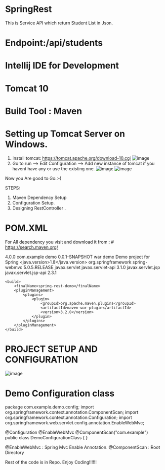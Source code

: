 # SpringRest 

This is Service API which return Student List in Json.
# Endpoint:/api/students
# Intellij IDE for Development
# Tomcat 10
# Build Tool : Maven

# Setting up Tomcat Server on Windows. 
1. Install tomcat: https://tomcat.apache.org/download-10.cgi
![image](https://user-images.githubusercontent.com/32073819/126066834-a8e4d61e-d5f2-4154-9866-30f9e11b791d.png)
2. Go to run --> Edit Configuration --> Add new instance of tomcat if you havent have any or use the existing one.
![image](https://user-images.githubusercontent.com/32073819/126066970-b99ca28e-d71f-472b-926b-a5b905013239.png)
 ![image](https://user-images.githubusercontent.com/32073819/126066990-5c6cad02-4fbe-42bf-9d04-81749260a204.png)
 
Now you Are good to Go.:-)

STEPS: 
1.	Maven Dependency Setup
2.	Configuration Setup.
3.	Designing RestController .

# POM.XML
For All dependency you visit and download it from : # https://search.maven.org/ 

 <?xml version="1.0" encoding="UTF-8"?>
<project xmlns="http://maven.apache.org/POM/4.0.0" xmlns:xsi="http://www.w3.org/2001/XMLSchema-instance"
         xsi:schemaLocation="http://maven.apache.org/POM/4.0.0 https://maven.apache.org/xsd/maven-4.0.0.xsd">
    <modelVersion>4.0.0</modelVersion>
    <groupId>com.example</groupId>
    <artifactId>demo</artifactId>
    <version>0.0.1-SNAPSHOT</version>
    <packaging>war</packaging>
    <name>demo</name>
    <description>Demo project for Spring</description>
    <properties>
        <java.version>1.8</java.version>
    </properties>
    <dependencies>
        <!-- Add Spring MVC and REST support -->
        <dependency>
            <groupId>org.springframework</groupId>
            <artifactId>spring-webmvc</artifactId>
            <version>5.0.5.RELEASE</version>
            <!-- Add Servlet support forSpring's AbstractAnnotationConfigDispatcherServletInitializer -->
        </dependency>
        <dependency>
            <groupId>javax.servlet</groupId>
            <artifactId>javax.servlet-api</artifactId>
            <version>3.1.0</version>
        </dependency>
       <!-- Jackson -->
        <dependency>
            <groupId>javax.servlet.jsp</groupId>
            <artifactId>javax.servlet.jsp-api</artifactId>
            <version>2.3.1</version>
        </dependency>
    </dependencies>
  
    <build>
        <finalName>spring-rest-demo</finalName>
        <pluginManagement>
            <plugins>
                <plugin>
                    <groupId>org.apache.maven.plugins</groupId>
                    <artifactId>maven-war-plugin</artifactId>
                    <version>3.2.0</version>
                </plugin>
            </plugins>
        </pluginManagement>
    </build>
</project>

# PROJECT SETUP AND CONFIGURATION  
 
 ![image](https://user-images.githubusercontent.com/32073819/126065716-bcd0b45a-cc57-4eed-8d7d-f2705fb08acf.png)
 
# Demo Configuration class

package com.example.demo.config;
import org.springframework.context.annotation.ComponentScan;
import org.springframework.context.annotation.Configuration;
import org.springframework.web.servlet.config.annotation.EnableWebMvc;

@Configuration
@EnableWebMvc
@ComponentScan("com.example")
public class DemoConfigurationClass {
}

@EnableWebMvc : Spring Mvc Enable Annotation. 
@ComponentScan : Root Directory


Rest of the code is in Repo.
Enjoy Coding!!!!!!
 


